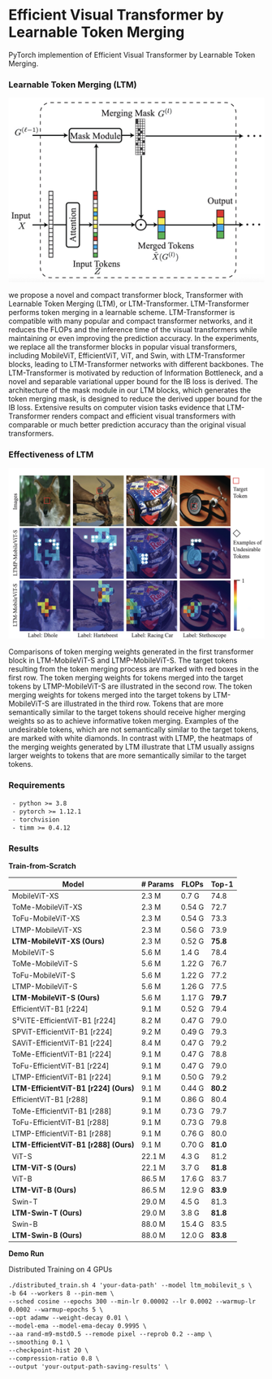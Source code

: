 # Efficient Visual Transformer by Learnable Token Merging
PyTorch implemention of Efficient Visual Transformer by Learnable Token Merging. 


### Learnable Token Merging (LTM)

![LTM](./figures/LTM.png)


we propose a novel and compact transformer block, Transformer with Learnable Token Merging (LTM), or LTM-Transformer. LTM-Transformer performs token merging in a learnable scheme. LTM-Transformer is compatible with many popular and compact transformer networks, and it reduces the FLOPs and the inference time of the visual transformers while maintaining or even improving the prediction accuracy. In the experiments, we replace all the transformer blocks in popular visual transformers, including MobileViT, EfficientViT, ViT, and Swin, with LTM-Transformer blocks, leading to LTM-Transformer networks with different backbones. The LTM-Transformer is motivated by reduction of Information Bottleneck, and a novel and separable variational upper bound for the IB loss is derived. The architecture of the mask module in our LTM blocks, which generates the token merging mask, is designed to reduce the derived upper bound for the IB loss. Extensive results on computer vision tasks evidence that LTM-Transformer renders compact and efficient visual transformers with comparable or much better prediction accuracy than the original visual transformers. 

### Effectiveness of LTM

![Effectiveness of LTM](./figures/tokens.png)

Comparisons of token merging weights generated in the first transformer block in LTM-MobileViT-S and LTMP-MobileViT-S. The target tokens resulting from the token merging process are marked with red boxes in the first row. The token merging weights for tokens merged into the target tokens by LTMP-MobileViT-S are illustrated in the second row.
The token merging weights for tokens merged into the target tokens by LTM-MobileViT-S are illustrated in the third row. Tokens that are more semantically similar to the target tokens should receive higher merging weights so as to achieve informative token merging. Examples of the undesirable tokens, which are not semantically similar to the target tokens, are marked with white diamonds. In contrast with LTMP, the heatmaps of the merging weights generated by LTM illustrate that LTM usually assigns larger weights to tokens that are more semantically similar to the target tokens.

### Requirements

``````
 - python >= 3.8
 - pytorch >= 1.12.1  
 - torchvision       
 - timm >= 0.4.12                
``````

### Results

**Train-from-Scratch**

| Model                              | # Params | FLOPs | Top-1 |
|-----------------------------------|----------|--------|--------|
| MobileViT-XS                      | 2.3 M    | 0.7 G  | 74.8   |
| ToMe-MobileViT-XS                | 2.3 M    | 0.54 G | 72.7   |
| ToFu-MobileViT-XS                | 2.3 M    | 0.54 G | 73.3   |
| LTMP-MobileViT-XS                | 2.3 M    | 0.56 G | 73.9   |
| **LTM-MobileViT-XS (Ours)**       | 2.3 M    | 0.52 G | **75.8** |
| MobileViT-S                       | 5.6 M    | 1.4 G  | 78.4   |
| ToMe-MobileViT-S                 | 5.6 M    | 1.22 G | 76.7   |
| ToFu-MobileViT-S                 | 5.6 M    | 1.22 G | 77.2   |
| LTMP-MobileViT-S                 | 5.6 M    | 1.26 G | 77.5   |
| **LTM-MobileViT-S (Ours)**        | 5.6 M    | 1.17 G | **79.7** |
| EfficientViT-B1 [r224]           | 9.1 M    | 0.52 G | 79.4   |
| S²ViTE-EfficientViT-B1 [r224]     | 8.2 M    | 0.47 G | 79.0   |
| SPViT-EfficientViT-B1 [r224]      | 9.2 M    | 0.49 G | 79.3   |
| SAViT-EfficientViT-B1 [r224]      | 8.4 M    | 0.47 G | 79.2   |
| ToMe-EfficientViT-B1 [r224]      | 9.1 M    | 0.47 G | 78.8   |
| ToFu-EfficientViT-B1 [r224]      | 9.1 M    | 0.47 G | 79.0   |
| LTMP-EfficientViT-B1 [r224]      | 9.1 M    | 0.50 G | 79.2   |
| **LTM-EfficientViT-B1 [r224] (Ours)** | 9.1 M | 0.44 G | **80.2** |
| EfficientViT-B1 [r288]           | 9.1 M    | 0.86 G | 80.4   |
| ToMe-EfficientViT-B1 [r288]      | 9.1 M    | 0.73 G | 79.7   |
| ToFu-EfficientViT-B1 [r288]      | 9.1 M    | 0.73 G | 79.8   |
| LTMP-EfficientViT-B1 [r288]      | 9.1 M    | 0.76 G | 80.0   |
| **LTM-EfficientViT-B1 [r288] (Ours)** | 9.1 M | 0.70 G | **81.0** |
| ViT-S                             | 22.1 M   | 4.3 G  | 81.2   |
| **LTM-ViT-S (Ours)**              | 22.1 M   | 3.7 G  | **81.8** |
| ViT-B                             | 86.5 M   | 17.6 G | 83.7   |
| **LTM-ViT-B (Ours)**              | 86.5 M   | 12.9 G | **83.9** |
| Swin-T                            | 29.0 M   | 4.5 G  | 81.3   |
| **LTM-Swin-T (Ours)**             | 29.0 M   | 3.8 G  | **81.8** |
| Swin-B                            | 88.0 M   | 15.4 G | 83.5   |
| **LTM-Swin-B (Ours)**             | 88.0 M   | 12.0 G | **83.8** |

**Demo Run**

Distributed Training on 4 GPUs

``````
./distributed_train.sh 4 'your-data-path' --model ltm_mobilevit_s \
-b 64 --workers 8 --pin-mem \
--sched cosine --epochs 300 --min-lr 0.00002 --lr 0.0002 --warmup-lr 0.0002 --warmup-epochs 5 \
--opt adamw --weight-decay 0.01 \
--model-ema --model-ema-decay 0.9995 \
--aa rand-m9-mstd0.5 --remode pixel --reprob 0.2 --amp \
--smoothing 0.1 \
--checkpoint-hist 20 \
--compression-ratio 0.8 \
--output 'your-output-path-saving-results' \
``````




